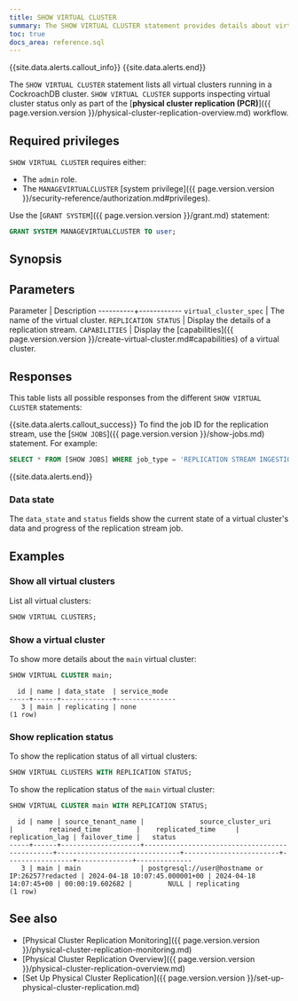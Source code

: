 ```yaml
---
title: SHOW VIRTUAL CLUSTER
summary: The SHOW VIRTUAL CLUSTER statement provides details about virtual clusters and physical replication streams.
toc: true
docs_area: reference.sql
---
```


{{site.data.alerts.callout_info}}
{{site.data.alerts.end}}



The `SHOW VIRTUAL CLUSTER` statement lists all virtual clusters running in a CockroachDB cluster. `SHOW VIRTUAL CLUSTER` supports inspecting virtual cluster status only as part of the [**physical cluster replication (PCR)**]({{ page.version.version }}/physical-cluster-replication-overview.md) workflow.


## Required privileges

`SHOW VIRTUAL CLUSTER` requires either:

- The `admin` role.
- The `MANAGEVIRTUALCLUSTER` [system privilege]({{ page.version.version }}/security-reference/authorization.md#privileges).

Use the [`GRANT SYSTEM`]({{ page.version.version }}/grant.md) statement:

~~~ sql
GRANT SYSTEM MANAGEVIRTUALCLUSTER TO user;
~~~

## Synopsis

<div>
</div>

## Parameters

Parameter | Description
----------+------------
`virtual_cluster_spec` | The name of the virtual cluster.
`REPLICATION STATUS` | Display the details of a replication stream.
`CAPABILITIES` | Display the [capabilities]({{ page.version.version }}/create-virtual-cluster.md#capabilities) of a virtual cluster.

## Responses

This table lists all possible responses from the different `SHOW VIRTUAL CLUSTER` statements:


{{site.data.alerts.callout_success}}
To find the job ID for the replication stream, use the [`SHOW JOBS`]({{ page.version.version }}/show-jobs.md) statement. For example:

~~~ sql
SELECT * FROM [SHOW JOBS] WHERE job_type = 'REPLICATION STREAM INGESTION';
~~~
{{site.data.alerts.end}}

### Data state

The `data_state` and `status` fields show the current state of a virtual cluster's data and progress of the replication stream job.


## Examples

### Show all virtual clusters

List all virtual clusters:

~~~ sql
SHOW VIRTUAL CLUSTERS;
~~~

### Show a virtual cluster

To show more details about the `main` virtual cluster:

~~~ sql
SHOW VIRTUAL CLUSTER main;
~~~

~~~
  id | name | data_state  | service_mode
-----+------+-------------+---------------
   3 | main | replicating | none
(1 row)
~~~

### Show replication status

To show the replication status of all virtual clusters:

~~~ sql
SHOW VIRTUAL CLUSTERS WITH REPLICATION STATUS;
~~~

To show the replication status of the `main` virtual cluster:

~~~ sql
SHOW VIRTUAL CLUSTER main WITH REPLICATION STATUS;
~~~
~~~
  id | name | source_tenant_name |              source_cluster_uri               |         retained_time         |    replicated_time     | replication_lag | failover_time |   status
-----+------+--------------------+-----------------------------------------------+-------------------------------+------------------------+-----------------+--------------+--------------
   3 | main | main               | postgresql://user@hostname or IP:26257?redacted | 2024-04-18 10:07:45.000001+00 | 2024-04-18 14:07:45+00 | 00:00:19.602682 |         NULL | replicating
(1 row)
~~~

## See also

- [Physical Cluster Replication Monitoring]({{ page.version.version }}/physical-cluster-replication-monitoring.md)
- [Physical Cluster Replication Overview]({{ page.version.version }}/physical-cluster-replication-overview.md)
- [Set Up Physical Cluster Replication]({{ page.version.version }}/set-up-physical-cluster-replication.md)